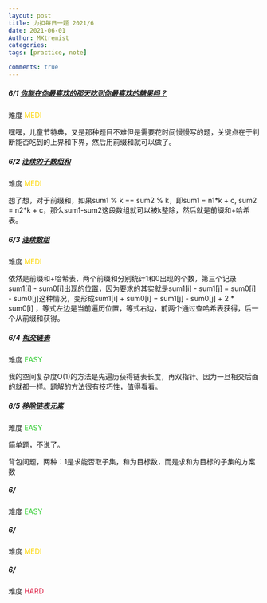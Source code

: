 ```yaml
---
layout: post
title: 力扣每日一题 2021/6
date: 2021-06-01
Author: MXtremist
categories: 
tags: [practice, note]

comments: true
--- 
```


<!-- more -->

##### 6/1 [你能在你最喜欢的那天吃到你最喜欢的糖果吗？](https://leetcode-cn.com/problems/can-you-eat-your-favorite-candy-on-your-favorite-day/)

难度 <font color="Gold">MEDI</font>

嘿嘿，儿童节特典，又是那种题目不难但是需要花时间慢慢写的题，关键点在于判断能否吃到的上界和下界，然后用前缀和就可以做了。



##### 6/2 [连续的子数组和](https://leetcode-cn.com/problems/continuous-subarray-sum/)

难度 <font color="Gold">MEDI</font>

想了想，对于前缀和，如果sum1 % k == sum2 % k，即sum1 = n1\*k + c, sum2 = n2\*k + c，那么sum1-sum2这段数组就可以被k整除，然后就是前缀和+哈希表。



##### 6/3 [连续数组](https://leetcode-cn.com/problems/contiguous-array/)

难度 <font color="Gold">MEDI</font>

依然是前缀和+哈希表，两个前缀和分别统计1和0出现的个数，第三个记录sum1[i] - sum0[i]出现的位置，因为要求的其实就是sum1[i] - sum1[j] = sum0[i] - sum0[j]这种情况，变形成sum1[i] + sum0[i] = sum1[j] - sum0[j] + 2 * sum0[i] ，等式左边是当前遍历位置，等式右边，前两个通过查哈希表获得，后一个从前缀和获得。



##### 6/4 [相交链表](https://leetcode-cn.com/problems/intersection-of-two-linked-lists/)

难度 <font color="Limegreen">EASY</font>

我的空间复杂度O(1)的方法是先遍历获得链表长度，再双指针。因为一旦相交后面的就都一样。题解的方法很有技巧性，值得看看。



##### 6/5 [移除链表元素](https://leetcode-cn.com/problems/remove-linked-list-elements/)

难度 <font color="Limegreen">EASY</font>

简单题，不说了。



背包问题，两种：1是求能否取子集，和为目标数，而是求和为目标的子集的方案数



##### 6/

难度 <font color="Limegreen">EASY</font>

##### 6/

难度 <font color="Gold">MEDI</font>

##### 6/

难度 <font color="Crimson">HARD</font>

